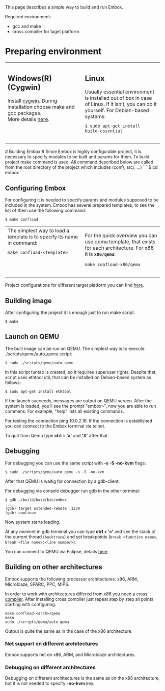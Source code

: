 This page describes a simple way to build and run Embox.

Required environment:
  * gcc and make
  * cross compiler for taget platform

# Preparing environment #
<table cellspacing='10'><tr valign='top'><td width='50%'>
<h2>Windows(R) (Cygwin)</h2>
Install <a href='http://cygwin.com/'>cygwin</a>. During installation choose make and gcc packages.<br>
More details <a href='InstallToolchainWindowsCygwin.md'>here</a>.<br>
</td><td>
<h2>Linux</h2>
Usually essential environment is installed out of box in case of Linux. If it isn’t, you can do it yourself. For Debian-based systems:<br>
<pre><code>$ sudo apt-get install build-essential<br>
</code></pre>
</td></tr></table>
# Building Embox #
Since Embox is highly configurable project, it is necessary to specify modules to be built and params for them. To build project make command is used.
All command described below are called from the root directory of the project which includes (conf/, src/, ...)
```
$ cd embox
```

## Configuring Embox ##
For configuring it is needed to specify params and modules supposed to be included in the system. Embox has several prepared templates, to see the list of them use the following command:
```
$ make confload
```
<table width='839' cellspacing='10'><tr valign='top'><td width='50%'>
The simplest way to load a template is to specify its name in command:<br>
<pre><code>make confload-&lt;template&gt;<br>
</code></pre>
</td><td>

For the quick overview you can use qemu template, that exists for each architecture. For x86 it is <b><code>x86/qemu</code></b>:<br>
<pre><code>make confload-x86/qemu<br>
</code></pre>
</td></tr></table>

Project configurations for different target platform you can find
[here](PlatformsDescription.md).

## Building image ##
After configuring the project it is enough just to run make script:
```
$ make
```

## Launch on QEMU ##
The built image can be run on QEMU. The simplest way is to execute ./scripts/qemu/auto\_qemu script:
```
$ sudo ./scripts/qemu/auto_qemu
```
In this script tuntab is created, so it requires superuser rights. Despite that, script uses ethtool util, that can be installed on Debian-based system as follows:
```
$ sudo apt-get install ethtool
```
If the launch succeeds, messages are output on QEMU screen. After the system is loaded, you’ll see the prompt
"embox>", now you are able to run commans.
For example, "help" lists all existing commands.

For testing the connection ping 10.0.2.16. If the connection is established you can connect to the Embox terminal via telnet.

To quit from Qemu type **ctrl + 'a'** and **'X'** after that.

## Debugging ##
For debugging you can use the same script with **-s -S -no-kvm** flags:
```
$ sudo ./scripts/qemu/auto_qemu -s -S -no-kvm
```
After that QEMU is waitig for connection by a gdb-client.

For debugging via console debugger run gdb in the other terminal:
```
$ gdb ./build/base/bin/embox
...
(gdb) target extended-remote :1234
(gdb) continue
```
Now system starts loading.

At any moment in gdb terminal you can type **ctrl + 'c'** and see the stack of the current thread (`backtrace`) and set breakpoints (`break <function name>`, `break <file name>:<line number>`).

You can connect to QEMU via Eclipse, details [here](InstallToolchainEclipseRemoteDebug.md).

## Building on other architectures ##
Embox supports the following processor architectures: x86, ARM, Microblaze, SPARC, PPC, MIPS.

In order to work with architectures differed from x86 you need a [cross compiler](InstallToolchainCrossCompiler.md).
After installing cross compiler just repeat step by step all points starting with configuring:
```
make confload-<arch>/qemu
make
sudo ./scripts/qemu/auto_qemu
```
Output is quite the same as in the case of the x86 architecture.

### Net support on different architectures ###
Embox supports net on x86, ARM, and Microblaze architectures.

### Debugging on different architectures ###
Debugging on different architectures is the same as on the x86 architecture, but it is not needed to specify **-no-kvm** key.